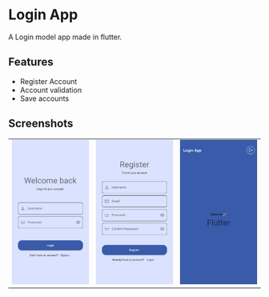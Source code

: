 # Login App

A Login model app made in flutter.

## Features

- Register Account
- Account validation
- Save accounts

## Screenshots

|                                     |                                     |                                     |
|-------------------------------------|-------------------------------------|-------------------------------------|
| ![image_1](screenshots/image_1.png) | ![image_2](screenshots/image_2.png) | ![image_3](screenshots/image_3.png) |